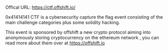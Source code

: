 Offical URL: https://ctf.offshift.io/

0x41414141 CTF is a cybersecurity capture the flag event consisting of the main challenge categories plus some solidity hacking.

This event is sponsored by offshift a new crypto protocol aiming into anonymously storing cryptocurrency on the ethereum network , you can read more about them over at https://offshift.io